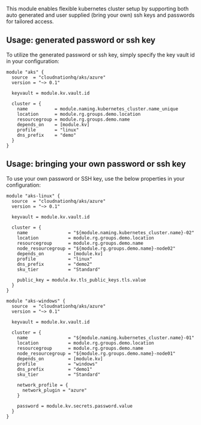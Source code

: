 This module enables flexible kubernetes cluster setup by supporting both auto generated and user supplied (bring your own) ssh keys and passwords for tailored access.

## Usage: generated password or ssh key

To utilize the generated password or ssh key, simply specify the key vault id in your configuration:

```hcl
module "aks" {
  source  = "cloudnationhq/aks/azure"
  version = "~> 0.1"

  keyvault = module.kv.vault.id

  cluster = {
    name          = module.naming.kubernetes_cluster.name_unique
    location      = module.rg.groups.demo.location
    resourcegroup = module.rg.groups.demo.name
    depends_on    = [module.kv]
    profile       = "linux"
    dns_prefix    = "demo"
  }
}
```

## Usage: bringing your own password or ssh key

To use your own password or SSH key, use the below properties in your configuration:

```hcl
module "aks-linux" {
  source  = "cloudnationhq/aks/azure"
  version = "~> 0.1"

  keyvault = module.kv.vault.id

  cluster = {
    name               = "${module.naming.kubernetes_cluster.name}-02"
    location           = module.rg.groups.demo.location
    resourcegroup      = module.rg.groups.demo.name
    node_resourcegroup = "${module.rg.groups.demo.name}-node02"
    depends_on         = [module.kv]
    profile            = "linux"
    dns_prefix         = "demo2"
    sku_tier           = "Standard"

    public_key = module.kv.tls_public_keys.tls.value
  }
}
```

```hcl
module "aks-windows" {
  source  = "cloudnationhq/aks/azure"
  version = "~> 0.1"

  keyvault = module.kv.vault.id

  cluster = {
    name               = "${module.naming.kubernetes_cluster.name}-01"
    location           = module.rg.groups.demo.location
    resourcegroup      = module.rg.groups.demo.name
    node_resourcegroup = "${module.rg.groups.demo.name}-node01"
    depends_on         = [module.kv]
    profile            = "windows"
    dns_prefix         = "demo1"
    sku_tier           = "Standard"

    network_profile = {
      network_plugin = "azure"
    }

    password = module.kv.secrets.password.value
  }
}
```
